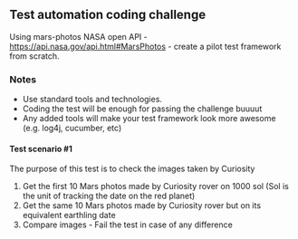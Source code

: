 ## Test automation coding challenge
Using mars-photos NASA open API - https://api.nasa.gov/api.html#MarsPhotos - create a pilot test framework from scratch.

### Notes
- Use standard tools and technologies.
- Coding the test will be enough for passing the challenge buuuut
- Any added tools will make your test framework look more awesome (e.g. log4j, cucumber, etc)


#### Test scenario #1
The purpose of this test is to check the images taken by Curiosity

1. Get the first 10 Mars photos made by Curiosity rover on 1000 sol (Sol is the unit of tracking the date on the red planet)
2. Get the same 10 Mars photos made by Curiosity rover but on its equivalent earthling date
3. Compare images - Fail the test in case of any difference
